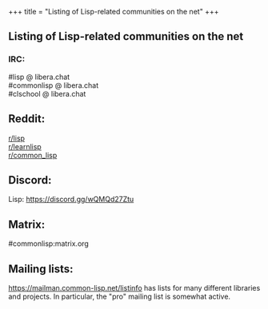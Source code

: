 +++
title = "Listing of Lisp-related communities on the net"
+++
## Listing of Lisp-related communities on the net

### IRC:

\#lisp @ libera.chat  
\#commonlisp @ libera.chat  
\#clschool @ libera.chat  

## Reddit:

[r/lisp](https://reddit.com/r/lisp)  
[r/learnlisp](https://reddit.com/r/learnlisp)  
[r/common_lisp](https://reddit.com/r/common_lisp)  

## Discord:

Lisp: <https://discord.gg/wQMQd27Ztu>  

## Matrix:

\#commonlisp:matrix.org  

## Mailing lists:

<https://mailman.common-lisp.net/listinfo> has lists for many different libraries and projects. In particular, the "pro" mailing list is somewhat active.
